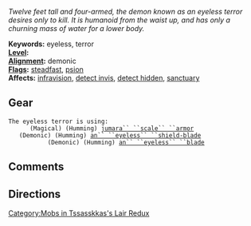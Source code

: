 *Twelve feet tall and four-armed, the demon known as an eyeless terror
desires only to kill. It is humanoid from the waist up, and has only a
churning mass of water for a lower body.*

**Keywords:** eyeless, terror  
**[Level](Level "wikilink"):**  
**[Alignment](Alignment "wikilink"):** demonic  
**[Flags](:Category:_Mob_Types "wikilink"):**
[steadfast](Sentinel_Mobs "wikilink"), [psion](Psion_Mobs "wikilink")  
**Affects:** [infravision](Infravision "wikilink"), [detect
invis](Detect_Invis "wikilink"), [detect
hidden](Detect_Hidden "wikilink"), [sanctuary](Sanctuary "wikilink")  

## Gear

`The eyeless terror is using:`  
<worn on body>`      (Magical) (Humming) `[`jumara`` ``scale`` ``armor`](Jumara_scale_armor_(Lord) "wikilink")  
<held in offhand>`   (Demonic) (Humming) `[`an`` ``eyeless`` ``shield-blade`](An_eyeless_shield-blade "wikilink")  
<wielded>`           (Demonic) (Humming) `[`an`` ``eyeless`` ``blade`](An_eyeless_blade "wikilink")

## Comments

## Directions

[Category:Mobs in Tssasskkas's Lair
Redux](Category:Mobs_in_Tssasskkas's_Lair_Redux "wikilink")
